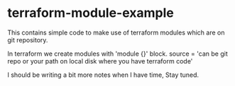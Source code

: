# terraform-module-example

This contains simple code to make use of terraform modules which are on git repository.

In terraform we create modules with 'module {}' block.
source = 'can be git repo or your path on local disk where you have terraform code'

I should be writing a bit more notes when I have time, Stay tuned.


